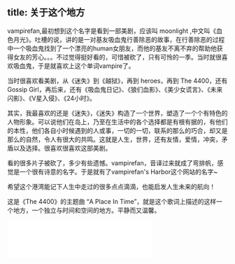 title: 关于这个地方
------------------------------------

vampirefan,最初想到这个名字是看到一部美剧，应该叫 moonlight ,中文叫《血色月光》。吐槽的说，讲的是一对基友吸血鬼行善除恶的故事，在行善除恶的过程中一个吸血鬼找到了一个漂亮的human女朋友，而他的基友不离不弃的帮助他获得女友的芳心。。。不过觉得挺好看的，可惜被砍了，只有可怜的一季。当时就很喜欢吸血鬼，于是就喜欢上这个单词vampire了。

当时很喜欢看美剧，从《迷失》到《越狱》，再到 heroes，再到 The 4400，还有 Gossip Girl，再后来，还有《吸血鬼日记》、《狼们血影》、《美少女谎言》、《未来闪影》、《V星入侵》、《24小时》。

其实，我最喜欢的还是《迷失》，《迷失》构造了一个世界，塑造了一个个有特色的人物形象。可以说他们在岛上，乃至在生活中的各个选择都是有根有据的，有他们的本性，他们各自小时候遇到的人或事，一切的一切，联系的那么的巧合，却又是那么的自然，令人有很大的共鸣。这就是人生，世界，还有友情，爱情，冲突，矛盾以及选择。很喜欢很喜欢这部美剧。

看的很多片子被砍了，多少有些遗憾。vampirefan，音译过来就成了弯排帆，感觉是一个很有诗意的名字。于是就有了vampirefan's Harbor这个网站的名字~

希望这个港湾能记下人生中走过的很多点点滴滴，也能启发人生未来的航向！

这是《The 4400》的主题曲 “A Place In Time”，就是这个歌词上描述的这样一个地方，一个独立与时间和空间的地方。平静而又温馨。

<iframe frameborder="no" border="0" marginwidth="0" marginheight="0" width=330 height=86 src="//music.163.com/outchain/player?type=2&id=5045991&auto=1&height=66"></iframe>